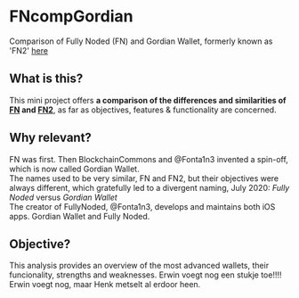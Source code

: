 # FNcompGordian
Comparison of Fully Noded (FN) and Gordian Wallet, formerly known as 'FN2' [here](./FNcompGordian.md)

## What is this?
This mini project offers **a comparison of the differences and similarities of [FN](https://github.com/Fonta1n3/FullyNoded) and [FN2](https://github.com/BlockchainCommons/GordianWallet-iOS)**, as far as objectives, features & functionality are concerned.

## Why relevant?
FN was first. Then BlockchainCommons and @Fonta1n3 invented a spin-off, which is now called Gordian Wallet.<br/>
The names used to be very similar, FN and FN2, but their objectives were always different, which gratefully led to a divergent naming, July 2020: *Fully Noded* versus *Gordian Wallet* <br/>
The creator of FullyNoded, @Fonta1n3, develops and maintains both iOS apps. Gordian Wallet and Fully Noded.

## Objective?
This analysis provides an overview of the most advanced wallets, their funcionality, strengths and weaknesses.
Erwin voegt nog een stukje toe!!!!
Erwin voegt nog, maar Henk metselt al erdoor heen.